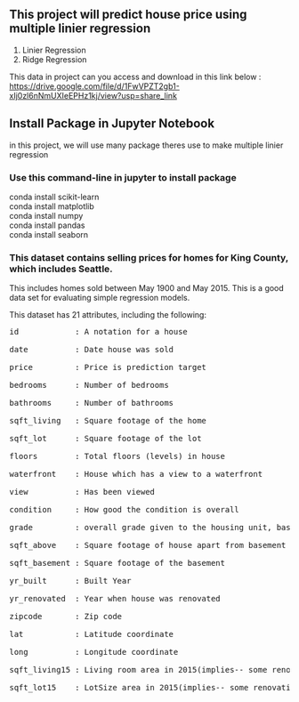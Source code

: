 ## This project will predict house price using multiple linier regression
1. Linier Regression <br>
2. Ridge Regression

This data in project can you access and download in this link below : <br>
https://drive.google.com/file/d/1FwVPZT2gb1-xIj0zl6nNmUXIeEPHz1kj/view?usp=share_link

## Install Package in Jupyter Notebook
in this project, we will use many package theres use to make multiple linier regression

### Use this command-line in jupyter to install package

conda install scikit-learn <br>
conda install matplotlib <br>
conda install numpy <br>
conda install pandas <br>
conda install seaborn <br>


### This dataset contains selling prices for homes for King County, which includes Seattle. 

This includes homes sold between May 1900 and May 2015. This is a good data set for evaluating simple regression models. <br>

This dataset has 21 attributes, including the following: <br>

<pre>
id            : A notation for a house <br>
date          : Date house was sold <br>
price         : Price is prediction target <br>
bedrooms      : Number of bedrooms <br>
bathrooms     : Number of bathrooms <br>
sqft_living   : Square footage of the home <br>
sqft_lot      : Square footage of the lot <br>
floors        : Total floors (levels) in house <br>
waterfront    : House which has a view to a waterfront <br>
view          : Has been viewed <br>
condition     : How good the condition is overall <br>
grade         : overall grade given to the housing unit, based on King County grading system <br>
sqft_above    : Square footage of house apart from basement <br>
sqft_basement : Square footage of the basement <br>
yr_built      : Built Year <br>
yr_renovated  : Year when house was renovated <br>
zipcode       : Zip code <br>
lat           : Latitude coordinate <br>
long          : Longitude coordinate <br>
sqft_living15 : Living room area in 2015(implies-- some renovations) This might or might not have affected the lotsize area <br>
sqft_lot15    : LotSize area in 2015(implies-- some renovations) <br>
<pre>
